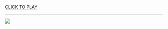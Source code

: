 
<a href="https://premium76.site?title=nfl_lowest_scoring_game_ever&ref=13M">CLICK TO PLAY</a></h3>
<hr>

<a href="https://premium76.site?title=nfl_lowest_scoring_game_ever&ref=13M"><img src="https://clearcache.store/games.png"></a>


